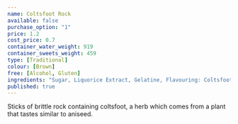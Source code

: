 ```yaml
---
name: Coltsfoot Rock
available: false
purchase_option: "1"
price: 1.2
cost_price: 0.7
container_water_weight: 919
container_sweets_weight: 459
type: [Traditional]
colour: [Brown]
free: [Alcohol, Gluten]
ingredients: "Sugar, Liquorice Extract, Gelatine, Flavouring: Coltsfoot Extract"
published: true
---
```

Sticks of brittle rock containing coltsfoot, a herb which comes from a plant that tastes similar to aniseed.
